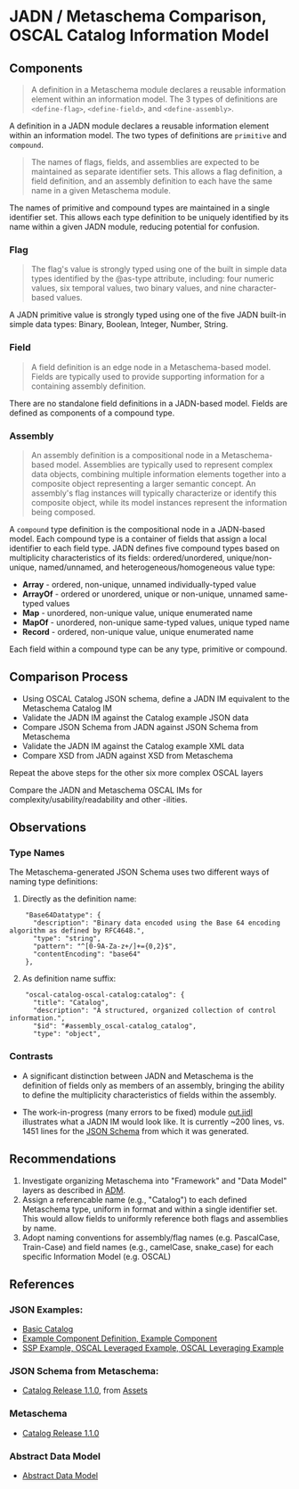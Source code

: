 # JADN / Metaschema Comparison, OSCAL Catalog Information Model

## Components

> A definition in a Metaschema module declares a reusable information element within an information model.
> The 3 types of definitions are `<define-flag>`, `<define-field>`, and `<define-assembly>`.

A definition in a JADN module declares a reusable information element within an information model.
The two types of definitions are `primitive` and `compound`.

> The names of flags, fields, and assemblies are expected to be maintained as separate identifier sets.
> This allows a flag definition, a field definition, and an assembly definition to each have the same name
> in a given Metaschema module.

The names of primitive and compound types are maintained in a single identifier set.
This allows each type definition to be uniquely identified by its name within a given JADN module,
reducing potential for confusion.

### Flag

> The flag's value is strongly typed using one of the built in simple data types identified by
> the @as-type attribute, including: four numeric values, six temporal values, two binary values, and
> nine character-based values.

A JADN primitive value is strongly typed using one of the five JADN built-in simple data types:
Binary, Boolean, Integer, Number, String.

### Field

> A field definition is an edge node in a Metaschema-based model.
> Fields are typically used to provide supporting information for a containing assembly definition.

There are no standalone field definitions in a JADN-based model.
Fields are defined as components of a compound type.

### Assembly

> An assembly definition is a compositional node in a Metaschema-based model.
> Assemblies are typically used to represent complex data objects, combining multiple
> information elements together into a composite object representing a larger semantic concept.
> An assembly's flag instances will typically characterize or identify this composite object,
> while its model instances represent the information being composed.

A `compound` type definition is the compositional node in a JADN-based model.
Each compound type is a container of fields that assign a local identifier to each field type.
JADN defines five compound types based on multiplicity characteristics of its fields:
ordered/unordered, unique/non-unique, named/unnamed, and heterogeneous/homogeneous value type:
* **Array** - ordered, non-unique, unnamed individually-typed value
* **ArrayOf** - ordered or unordered, unique or non-unique, unnamed same-typed values
* **Map** - unordered, non-unique value, unique enumerated name
* **MapOf** - unordered, non-unique same-typed values, unique typed name
* **Record** - ordered, non-unique value, unique enumerated name

Each field within a compound type can be any type, primitive or compound.

## Comparison Process

* Using OSCAL Catalog JSON schema, define a JADN IM equivalent to the Metaschema Catalog IM
* Validate the JADN IM against the Catalog example JSON data
* Compare JSON Schema from JADN against JSON Schema from Metaschema
* Validate the JADN IM against the Catalog example XML data
* Compare XSD from JADN against XSD from Metaschema

Repeat the above steps for the other six more complex OSCAL layers

Compare the JADN and Metaschema OSCAL IMs for complexity/usability/readability and other -ilities.

## Observations
### Type Names
The Metaschema-generated JSON Schema uses two different ways of naming type definitions:
1) Directly as the definition name:
```
    "Base64Datatype": {
      "description": "Binary data encoded using the Base 64 encoding algorithm as defined by RFC4648.",
      "type": "string",
      "pattern": "^[0-9A-Za-z+/]+={0,2}$",
      "contentEncoding": "base64"
    },
```
2) As definition name suffix:
```
    "oscal-catalog-oscal-catalog:catalog": {
      "title": "Catalog",
      "description": "A structured, organized collection of control information.",
      "$id": "#assembly_oscal-catalog_catalog",
      "type": "object",
```
### Contrasts
* A significant distinction between JADN and Metaschema is the definition of fields only as members
of an assembly, bringing the ability to define the multiplicity characteristics of fields within the
assembly.

* The work-in-progress (many errors to be fixed) module [out.jidl](out.jidl) illustrates what a JADN IM
would look like. It is currently ~200 lines, vs. 1451 lines for the
[JSON Schema](../../Projects/Metaschema/oscal_catalog_schema_1.1.0.json) from which it was generated.

## Recommendations

1. Investigate organizing Metaschema into "Framework" and "Data Model" layers as described in [ADM](AbstractDataModel.md).
2. Assign a referencable name (e.g., "Catalog") to each defined Metaschema type, uniform in format
and within a single identifier set.  This would allow fields to uniformly reference both flags and assemblies
by name.
3. Adopt naming conventions for assembly/flag names (e.g. PascalCase, Train-Case) and field names
(e.g., camelCase, snake_case) for each specific Information Model (e.g. OSCAL)

## References

### JSON Examples:
* [Basic Catalog](https://github.com/usnistgov/oscal-content/blob/main/examples/catalog/json/basic-catalog.json)
* [Example Component Definition, Example Component](https://github.com/usnistgov/oscal-content/tree/main/examples/component-definition/json)
* [SSP Example, OSCAL Leveraged Example, OSCAL Leveraging Example](https://github.com/usnistgov/oscal-content/tree/main/examples/ssp/json)

### JSON Schema from Metaschema:
* [Catalog Release 1.1.0](https://github.com/usnistgov/OSCAL/releases/download/v1.1.0/oscal_catalog_schema.json),
from [Assets](https://github.com/usnistgov/OSCAL/releases/)

### Metaschema
* [Catalog Release 1.1.0](https://github.com/usnistgov/OSCAL/blob/main/src/metaschema/oscal_catalog_metaschema.xml)

### Abstract Data Model
* [Abstract Data Model](AbstractDataModel.md)